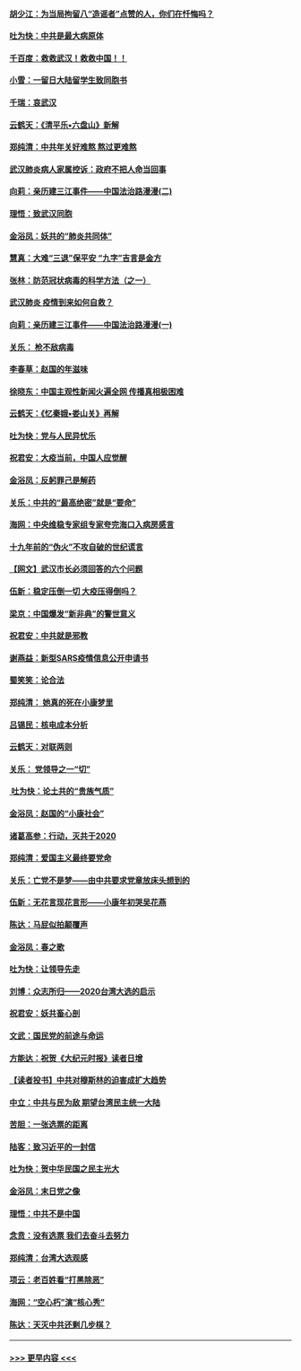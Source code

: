 #### [胡少江：为当局拘留八“造谣者”点赞的人，你们在忏悔吗？](../pages/nsc993/n11836801.md?t=02011933) 
#### [吐为快：中共是最大病原体](../pages/nsc993/n11836748.md?t=02011933) 
#### [千百度：救救武汉！救救中国！！](../pages/nsc993/n11836145.md?t=02011933) 
#### [小雪：一留日大陆留学生致同胞书](../pages/nsc993/n11834624.md?t=02011933) 
#### [千瑞：哀武汉](../pages/nsc993/n11833647.md?t=02011933) 
#### [云鹤天：《清平乐▪六盘山》新解](../pages/nsc993/n11833611.md?t=02011933) 
#### [郑纯清：中共年关好难熬 熬过更难熬](../pages/nsc993/n11833489.md?t=02011933) 
#### [武汉肺炎病人家属控诉：政府不把人命当回事](../pages/nsc993/n11833205.md?t=02011933) 
#### [向莉：亲历建三江事件——中国法治路漫漫(二)](../pages/nsc993/n11829102.md?t=02011933) 
#### [理悟：致武汉同胞](../pages/nsc993/n11831522.md?t=02011933) 
#### [金浴凤：妖共的“肺炎共同体”](../pages/nsc993/n11829448.md?t=02011933) 
#### [慧真：大难“三退”保平安 “九字”吉言是金方](../pages/nsc993/n11829501.md?t=02011933) 
#### [张林：防范冠状病毒的科学方法（之一）](../pages/nsc993/n11828618.md?t=02011933) 
#### [武汉肺炎 疫情到来如何自救？](../pages/nsc993/n11827632.md?t=02011933) 
#### [向莉：亲历建三江事件——中国法治路漫漫(一)](../pages/nsc993/n11827190.md?t=02011933) 
#### [关乐： 枪不敌病毒](../pages/nsc993/n11826746.md?t=02011933) 
#### [李春草：赵国的年滋味](../pages/nsc993/n11826321.md?t=02011933) 
#### [徐晓东：中国主观性新闻火遍全网 传播真相极困难](../pages/nsc993/n11826508.md?t=02011933) 
#### [云鹤天：《忆秦娥▪娄山关》再解](../pages/nsc993/n11824682.md?t=02011933) 
#### [吐为快：党与人民异忧乐](../pages/nsc993/n11824660.md?t=02011933) 
#### [祝君安：大疫当前，中国人应觉醒](../pages/nsc993/n11821946.md?t=02011933) 
#### [金浴凤：反躬罪己是解药](../pages/nsc993/n11820280.md?t=02011933) 
#### [关乐：中共的“最高绝密”就是“要命”](../pages/nsc993/n11816946.md?t=02011933) 
#### [海网：中央维稳专家组专家夸完海口入病房感言](../pages/nsc993/n11815138.md?t=02011933) 
#### [十九年前的“伪火”不攻自破的世纪谎言](../pages/nsc993/n11813238.md?t=02011933) 
#### [【网文】武汉市长必须回答的六个问题](../pages/nsc993/n11813848.md?t=02011933) 
#### [伍新：稳定压倒一切 大疫压得倒吗？](../pages/nsc993/n11812634.md?t=02011933) 
#### [梁京：中国爆发“新非典”的警世意义](../pages/nsc993/n11812554.md?t=02011933) 
#### [祝君安：中共就是邪教](../pages/nsc993/n11812431.md?t=02011933) 
#### [谢燕益：新型SARS疫情信息公开申请书](../pages/nsc993/n11808840.md?t=02011933) 
#### [蜀笑笑：论合法](../pages/nsc993/n11808064.md?t=02011933) 
#### [郑纯清： 她真的死在小康梦里](../pages/nsc993/n11806623.md?t=02011933) 
#### [吕锡民：核电成本分析](../pages/nsc993/n11806284.md?t=02011933) 
#### [云鹤天：对联两则](../pages/nsc993/n11805957.md?t=02011933) 
#### [关乐： 党领导之一“切”](../pages/nsc993/n11804505.md?t=02011933) 
#### [ 吐为快：论土共的“贵族气质”](../pages/nsc993/n11804490.md?t=02011933) 
#### [金浴凤：赵国的“小康社会”](../pages/nsc993/n11804452.md?t=02011933) 
#### [诸葛高参：行动，灭共于2020](../pages/nsc993/n11804120.md?t=02011933) 
#### [郑纯清：爱国主义最终要党命](../pages/nsc993/n11802197.md?t=02011933) 
#### [关乐：亡党不是梦——由中共要求党章放床头想到的](../pages/nsc993/n11802156.md?t=02011933) 
#### [伍新：无花言现花言形——小康年初哭吴花燕](../pages/nsc993/n11800044.md?t=02011933) 
#### [陈达：马屁似拍颠覆声](../pages/nsc993/n11800010.md?t=02011933) 
#### [金浴凤：春之歌](../pages/nsc993/n11797687.md?t=02011933) 
#### [吐为快：让领导先走](../pages/nsc993/n11797512.md?t=02011933) 
#### [刘博：众志所归——2020台湾大选的启示](../pages/nsc993/n11796878.md?t=02011933) 
#### [祝君安：妖共畜心剖](../pages/nsc993/n11794273.md?t=02011933) 
#### [文武：国民党的前途与命运](../pages/nsc993/n11794198.md?t=02011933) 
#### [方能达：祝贺《大纪元时报》读者日增](../pages/nsc993/n11793807.md?t=02011933) 
#### [【读者投书】中共对穆斯林的迫害成扩大趋势](../pages/nsc993/n11791371.md?t=02011933) 
#### [中立：中共与民为敌 期望台湾民主统一大陆](../pages/nsc993/n11790392.md?t=02011933) 
#### [苦胆：一张选票的距离](../pages/nsc993/n11788914.md?t=02011933) 
#### [陆客：致习近平的一封信](../pages/nsc993/n11788867.md?t=02011933) 
#### [吐为快：贺中华民国之民主光大](../pages/nsc993/n11788618.md?t=02011933) 
#### [金浴凤：末日党之像](../pages/nsc993/n11787475.md?t=02011933) 
#### [理悟：中共不是中国](../pages/nsc993/n11787463.md?t=02011933) 
#### [念贲：没有选票  我们去奋斗去努力](../pages/nsc993/n11787398.md?t=02011933) 
#### [郑纯清：台湾大选观感](../pages/nsc993/n11786210.md?t=02011933) 
#### [项云：老百姓看“打黑除恶”](../pages/nsc993/n11785398.md?t=02011933) 
#### [海网：“空心朽”演“核心秀”](../pages/nsc993/n11783874.md?t=02011933) 
#### [陈达：天灭中共还剩几步棋？](../pages/nsc993/n11783719.md?t=02011933) 

----
#### [ >>> 更早内容 <<< ](../indexes/nsc993-earlier.md)
